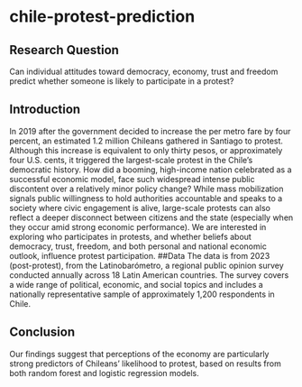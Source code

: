 # chile-protest-prediction
## Research Question 
Can individual attitudes toward democracy, economy, trust and freedom predict whether someone is likely to participate in a protest?
## Introduction
In 2019 after the government decided to increase the per metro fare by four percent, an estimated 1.2 million Chileans gathered in Santiago to protest. Although this increase is equivalent to only thirty pesos, or approximately four U.S. cents, it triggered the largest-scale protest in the Chile’s democratic history. How did a booming, high-income nation celebrated as a successful economic model, face such widespread intense public discontent over a relatively minor policy change? While mass mobilization signals public willingness to hold authorities accountable and speaks to a society where civic engagement is alive, large-scale protests can also reflect a deeper disconnect between citizens and the state (especially when they occur amid strong economic performance). We are interested in exploring who participates in protests, and whether beliefs about democracy, trust, freedom, and both personal and national economic outlook, influence protest participation.
##Data
The data is from 2023 (post-protest), from the Latinobarómetro, a regional public opinion survey conducted annually across 18 Latin American countries. The survey covers a wide range of political, economic, and social topics and includes a nationally representative sample of approximately 1,200 respondents in Chile.
## Conclusion
Our findings suggest that perceptions of the economy are particularly strong predictors of Chileans’ likelihood to protest, based on results from both random forest and logistic regression models.
